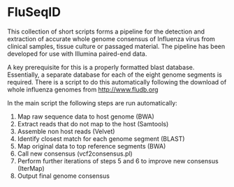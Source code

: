 # FluSeqID
This collection of short scripts forms a pipeline for the detection and extraction of accurate whole genome consensus of Influenza virus from clinical samples, tissue culture or passaged material.  The pipeline has been developed for use with Illumina paired-end data.  

A key prerequisite for this is a properly formatted blast database.  Essentially, a separate database for each of the eight genome segments is required.  There is a script to do this automatically following the download of whole influenza genomes from http://www.fludb.org

In the main script the following steps are run automatically:

1.	Map raw sequence data to host genome (BWA)
2.	Extract reads that do not map to the host (Samtools)
3.	Assemble non host reads (Velvet)
4.	Identify closest match for each genome segment (BLAST)
5.	Map original data to top reference segments (BWA)
6.	Call new consensus (vcf2consensus.pl)
7.	Perform further iterations of steps 5 and 6 to improve new consensus (IterMap)
8.	Output final genome consensus
